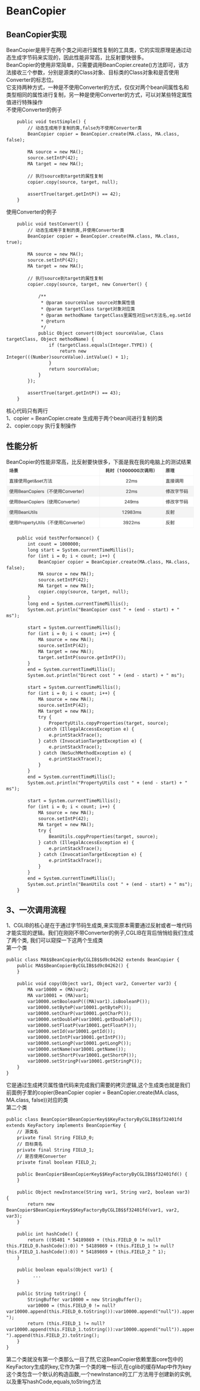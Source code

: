 # BeanCopier

## BeanCopier实现
BeanCopier是用于在两个类之间进行属性复制的工具类，它的实现原理是通过动态生成字节码来实现的，因此性能非常高，比反射要快很多。  
BeanCopier的使用非常简单，只需要调用BeanCopier.create()方法即可，该方法接收三个参数，分别是源类的Class对象、目标类的Class对象和是否使用Converter的标志位。  
它支持两种方式，一种是不使用Converter的方式，仅仅对两个bean间属性名和类型相同的属性进行复制，另一种是使用Converter的方式，可以对某些特定属性值进行特殊操作  
不使用Converter的例子  
```
    public void testSimple() {
        // 动态生成用于复制的类,false为不使用Converter类
        BeanCopier copier = BeanCopier.create(MA.class, MA.class, false);

        MA source = new MA();
        source.setIntP(42);
        MA target = new MA();

        // 执行source到target的属性复制
        copier.copy(source, target, null);

        assertTrue(target.getIntP() == 42);
    }
```
使用Converter的例子  
```
    public void testConvert() {
        // 动态生成用于复制的类,并使用Converter类
        BeanCopier copier = BeanCopier.create(MA.class, MA.class, true);

        MA source = new MA();
        source.setIntP(42);
        MA target = new MA();

        // 执行source到target的属性复制
        copier.copy(source, target, new Converter() {

            /**
             * @param sourceValue source对象属性值
             * @param targetClass target对象对应类
             * @param methodName targetClass里属性对应set方法名,eg.setId
             * @return
             */
            public Object convert(Object sourceValue, Class targetClass, Object methodName) {
                if (targetClass.equals(Integer.TYPE)) {
                    return new Integer(((Number)sourceValue).intValue() + 1);
                }
                return sourceValue;
            }
        });

        assertTrue(target.getIntP() == 43);
    }
```
核心代码只有两行  
1、copier = BeanCopier.create 生成用于两个bean间进行复制的类  
2、copier.copy 执行复制操作  
## 性能分析  
BeanCopier的性能非常高，比反射要快很多，下面是我在我的电脑上的测试结果  
![img.png](img.png)
```
    public void testPerformance() {
        int count = 1000000;
        long start = System.currentTimeMillis();
        for (int i = 0; i < count; i++) {
            BeanCopier copier = BeanCopier.create(MA.class, MA.class, false);
            MA source = new MA();
            source.setIntP(42);
            MA target = new MA();
            copier.copy(source, target, null);
        }
        long end = System.currentTimeMillis();
        System.out.println("BeanCopier cost " + (end - start) + " ms");

        start = System.currentTimeMillis();
        for (int i = 0; i < count; i++) {
            MA source = new MA();
            source.setIntP(42);
            MA target = new MA();
            target.setIntP(source.getIntP());
        }
        end = System.currentTimeMillis();
        System.out.println("Direct cost " + (end - start) + " ms");

        start = System.currentTimeMillis();
        for (int i = 0; i < count; i++) {
            MA source = new MA();
            source.setIntP(42);
            MA target = new MA();
            try {
                PropertyUtils.copyProperties(target, source);
            } catch (IllegalAccessException e) {
                e.printStackTrace();
            } catch (InvocationTargetException e) {
                e.printStackTrace();
            } catch (NoSuchMethodException e) {
                e.printStackTrace();
            }
        }
        end = System.currentTimeMillis();
        System.out.println("PropertyUtils cost " + (end - start) + " ms");

        start = System.currentTimeMillis();
        for (int i = 0; i < count; i++) {
            MA source = new MA();
            source.setIntP(42);
            MA target = new MA();
            try {
                BeanUtils.copyProperties(target, source);
            } catch (IllegalAccessException e) {
                e.printStackTrace();
            } catch (InvocationTargetException e) {
                e.printStackTrace();
            }
        }
        end = System.currentTimeMillis();
        System.out.println("BeanUtils cost " + (end - start) + " ms");
    }
```
## 3、一次调用流程  
1、CGLIB的核心是在于通过字节码生成类,来实现原本需要通过反射或者一堆代码才能实现的逻辑。我们在刚刚不带Converter的例子,CGLIB在背后悄悄给我们生成了两个类,
我们可以窥探一下这两个生成类  
第一个类
```
public class MA$$BeanCopierByCGLIB$$d9c04262 extends BeanCopier {
    public MA$$BeanCopierByCGLIB$$d9c04262() {
    }

    public void copy(Object var1, Object var2, Converter var3) {
        MA var10000 = (MA)var2;
        MA var10001 = (MA)var1;
        var10000.setBooleanP(((MA)var1).isBooleanP());
        var10000.setByteP(var10001.getByteP());
        var10000.setCharP(var10001.getCharP());
        var10000.setDoubleP(var10001.getDoubleP());
        var10000.setFloatP(var10001.getFloatP());
        var10000.setId(var10001.getId());
        var10000.setIntP(var10001.getIntP());
        var10000.setLongP(var10001.getLongP());
        var10000.setName(var10001.getName());
        var10000.setShortP(var10001.getShortP());
        var10000.setStringP(var10001.getStringP());
    }
}
```
它是通过生成拷贝属性值代码来完成我们需要的拷贝逻辑,这个生成类也就是我们前面例子里的copier(BeanCopier copier = BeanCopier.create(MA.class, MA.class, false))对应的类  
第二个类
```
public class BeanCopier$BeanCopierKey$$KeyFactoryByCGLIB$$f32401fd extends KeyFactory implements BeanCopierKey {
    // 源类名
    private final String FIELD_0;
    // 目标类名
    private final String FIELD_1;
    // 是否使用Converter
    private final boolean FIELD_2;

    public BeanCopier$BeanCopierKey$$KeyFactoryByCGLIB$$f32401fd() {
    }

    public Object newInstance(String var1, String var2, boolean var3) {
        return new BeanCopier$BeanCopierKey$$KeyFactoryByCGLIB$$f32401fd(var1, var2, var3);
    }

    public int hashCode() {
        return ((95401 * 54189869 + (this.FIELD_0 != null?this.FIELD_0.hashCode():0)) * 54189869 + (this.FIELD_1 != null?this.FIELD_1.hashCode():0)) * 54189869 + (this.FIELD_2 ^ 1);
    }

    public boolean equals(Object var1) {
          ...
    }

    public String toString() {
        StringBuffer var10000 = new StringBuffer();
        var10000 = (this.FIELD_0 != null?var10000.append(this.FIELD_0.toString()):var10000.append("null")).append(", ");
        return (this.FIELD_1 != null?var10000.append(this.FIELD_1.toString()):var10000.append("null")).append(", ").append(this.FIELD_2).toString();
    }
}
```
第二个类就没有第一个类那么一目了然,它这BeanCopier依赖里面core包中的KeyFactory生成的key,它作为第一个类的唯一标识,在cglib的缓存Map中作为key  
这个类包含一个默认的构造函数,一个newInstance的工厂方法用于创建新的实例,以及重写hashCode,equals,toString方法